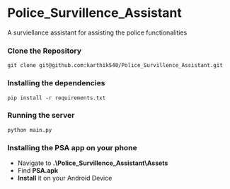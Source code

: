 # Police_Survillence_Assistant
A surviellance assistant for assisting the police functionalities


### Clone the Repository
```
git clone git@github.com:karthik540/Police_Survillence_Assistant.git
```

### Installing the dependencies
```
pip install -r requirements.txt
```

### Running the server
```
python main.py
```

### Installing the PSA app on your phone
- Navigate to **.\Police_Survillence_Assistant\Assets**
- Find **PSA.apk**
- **Install** it on your Android Device



